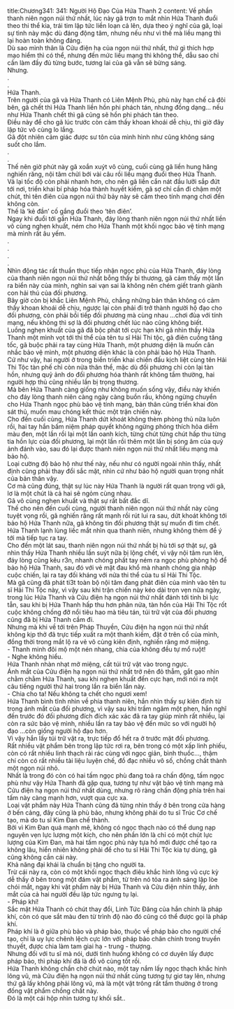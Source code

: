 title:Chương341: 341: Người Hộ Đạo Của Hứa Thanh 2
content:
Về phần thanh niên ngọn núi thứ nhất, lúc này gã trợn to mắt nhìn Hứa Thanh đuổi theo thi thể kia, trái tim lập tức liền loạn cả lên, dựa theo ý nghĩ của gã, loại sự tình này mặc dù đáng động tâm, nhưng nếu như vì thế mà liều mạng thì lại hoàn toàn không đáng.<br>Dù sao mình thân là Cửu điện hạ của ngọn núi thứ nhất, thứ gì thích hợp mạo hiểm thì có thể, nhưng đến mức liều mạng thì không thể, dẫu sao chỉ cần làm đầy đủ từng bước, tương lai của gã vẫn sẽ bừng sáng.<br>Nhưng.<br>.<br>.<br>Hứa Thanh.<br>Trên người của gã và Hứa Thanh có Liên Mệnh Phù, phù này hạn chế cả đôi bên, gã chết thì Hứa Thanh liền hồn phi phách tán, nhưng đồng dạng… nếu như Hứa Thanh chết thì gã cũng sẽ hồn phi phách tán theo.<br>Điều này để cho gã lúc trước còn cảm thấy khoan khoái dễ chịu, thì giờ đây lập tức vô cùng lo lắng.<br>Gã đột nhiên cảm giác được sư tôn của mình hình như cũng không sáng suốt cho lắm.<br>.<br>.<br>Thế nên giờ phút này gã xoắn xuýt vô cùng, cuối cùng gã liền hung hăng nghiến răng, nội tâm chửi bới vài câu rồi liều mạng đuổi theo Hứa Thanh.<br>Vả lại tốc độ còn phải nhanh hơn, cho nên gã liền cắn nát đầu lưỡi sắp đứt tới nơi, triển khai bí pháp hóa thành huyết kiếm, gã sợ chỉ cần đi chậm một chút, thì tên điên của ngọn núi thứ bảy này sẽ cầm theo tính mạng chơi đến không còn.<br>Thế là ‘kẻ đần’ cố gắng đuổi theo ‘tên điên’.<br>Ngay khi đuổi tới gần Hứa Thanh, đáy lòng thanh niên ngọn núi thứ nhất liền vô cùng nghẹn khuất, ném cho Hứa Thanh một khối ngọc bảo vệ tính mạng mà mình rất âu yếm.<br>.<br>.<br>.<br>.<br>Nhìn động tác rất thuần thục tiếp nhận ngọc phù của Hứa Thanh, đáy lòng của thanh niên ngọn núi thứ nhất bỗng thấy bi thương, gã cảm thấy một lần ra biển này của mình, nghìn sai vạn sai là không nên chém giết tranh giành con hải thú của đối phương.<br>Bây giờ còn bị khắc Liên Mệnh Phù, chẳng những bản thân không có cảm thấy khoan khoái dễ chịu, ngược lại còn phải đi trở thành người hộ đạo cho đối phương, còn phải bồi tiếp đối phương mà cùng nhau …chơi đùa với tính mạng, nếu không thì sợ là đối phương chết lúc nào cũng không biết.<br>Luồng nghẹn khuất của gã đã bộc phát tới cực hạn khi gã nhìn thấy Hứa Thanh một mình vọt tới thi thể của tên tu sĩ Hải Thi tộc, gã điên cuồng tăng tốc, gã buộc phải ra tay cùng Hứa Thanh, một phương diện là muốn cân nhắc bảo vệ mình, một phương diện khác là còn phải bảo hộ Hứa Thanh.<br>Cứ như vậy, hai người ở trong biển triển khai chiến đấu kịch liệt cùng tên Hải Thi Tộc tàn phế chỉ còn nửa thân thể, mặc dù đối phương chỉ còn lại tàn hồn, nhưng quỷ ảnh do đối phương hóa thành rất không tầm thường, hai người hợp thủ cũng nhiều lần bị trọng thương.<br>Mà bên Hứa Thanh càng giống như không muốn sống vậy, điều này khiến cho đáy lòng thanh niên càng ngày càng buồn rầu, không ngừng chuyển cho Hứa Thanh ngọc phù bảo vệ tính mạng, bản thân cũng triển khai đòn sát thủ, muốn mau chóng kết thúc một trận chiến này.<br>Cho đến cuối cùng, Hứa Thanh dứt khoát không thèm phòng thủ nữa luôn rồi, hai tay hắn bấm niệm pháp quyết không ngừng phóng thích hỏa diễm màu đen, một lần rồi lại một lần oanh kích, từng chút từng chút hấp thu từng tia hồn lực của đối phương, lại một lần rồi thêm một lần bị sóng âm của quỷ ảnh đánh vào, sau đó lại được thanh niên ngọn núi thứ nhất liều mạng mà bảo hộ.<br>Loại cường độ bảo hộ như thế này, nếu như có người ngoài nhìn thấy, nhất định cũng phải thay đổi sắc mặt, nhìn cứ như bảo hộ người quan trọng nhất của bản thân vậy.<br>Cơ mà cũng đúng, thật sự lúc này Hứa Thanh là người rất quan trọng với gã, lơ là một chút là cả hai sẽ ngỏm cùng nhau.<br>Gã vô cùng nghẹn khuất và thật sự rất bất đắc dĩ.<br>Thế cho nên đến cuối cùng, người thanh niên ngọn núi thứ nhất này cũng tuyệt vọng rồi, gã nghiến răng rất mạnh rồi rút lui ra sau, dứt khoát không tới bảo hộ Hứa Thanh nữa, gã không tin đối phương thật sự muốn đi tìm chết.<br>Hứa Thanh lạnh lùng liếc mắt nhìn qua thanh niên, nhưng không thèm để ý tới mà tiếp tục ra tay.<br>Cho đến một lát sau, thanh niên ngọn núi thứ nhất bị hù tới sợ thật sự, gã nhìn thấy Hứa Thanh nhiều lần suýt nữa bị lộng chết, vì vậy nội tâm run lên, đáy lòng cũng kêu r3n, nhanh chóng phất tay ném ra ngọc phù phòng hộ để bảo hộ Hứa Thanh, sau đó với vẻ mặt đau khổ mà nhanh chóng gia nhập cuộc chiến, lại ra tay đối kháng với nửa thi thể của tu sĩ Hải Thi Tộc.<br>Mà gã cũng đã phát ti3t toàn bộ nội tâm đang phát điên của mình vào tên tu sĩ Hải Thi Tộc này, vì vậy sau khi trận chiến này kéo dài trọn vẹn nửa ngày, trong lúc Hứa Thanh và Cửu điện hạ ngọn núi thứ nhất đánh tới tinh bì lực tẫn, sau khi bị Hứa Thanh hấp thu hơn phân nửa, tàn hồn của Hải Thi Tộc rốt cuộc không chống đỡ nổi tiêu hao mà tiêu tán, túi trữ vật của đối phương cũng đã bị Hứa Thanh cầm đi.<br>Nhưng mà khi về tới trên Pháp Thuyền, Cửu điện hạ ngọn núi thứ nhất không kịp thở đã trực tiếp xuất ra một thanh kiếm, đặt ở trên cổ của mình, đồng thời trong mắt lộ ra vẻ vô cùng kiên định, nghiến răng mở miệng.<br>- Thanh minh đôi mộ một nén nhang, chia của không đều tự mổ ruột!<br>- Nghe không hiểu.<br>Hứa Thanh nhàn nhạt mở miệng, cất túi trữ vật vào trong ngực.<br>Ánh mắt của Cửu điện hạ ngọn núi thứ nhất trở nên đỏ thẫm, gắt gao nhìn chằm chằm Hứa Thanh, sau khi nghẹn khuất đến cực hạn, mới nói ra một câu tiếng người thứ hai trong lần ra biển lần này.<br>- Chia cho ta! Nếu không ta chết cho ngươi xem!<br>Hứa Thanh bình tĩnh nhìn về phía thanh niên, hắn nhìn thấy sự kiên định từ trong ánh mắt của đối phương, vì vậy sau khi trầm ngâm một phen, hắn nghĩ đến trước đó đối phương đích đích xác xác đã ra tay giúp mình rất nhiều, lại còn ra sức bảo vệ mình, nhiều lần ra tay bảo vệ đến mức so với người hộ đạo …còn giống người hộ đạo hơn.<br>Vì vậy hắn lấy túi trữ vật ra, trực tiếp đổ hết ra ở trước mặt đối phương.<br>Rất nhiều vật phẩm bên trong lập tức rơi ra, bên trong có một xấp linh phiếu, còn có rất nhiều linh thạch rải rác cùng với ngọc giản, bình thuốc..., thậm chí còn có rất nhiều tài liệu luyện chế, đồ đạc nhiều vô số, chồng chất thành một ngọn núi nhỏ.<br>Nhất là trong đó còn có hai tấm ngọc phù đang toả ra chấn động, tấm ngọc phù như vậy Hứa Thanh đã gặp qua, tương tự như vật bảo vệ tính mạng mà Cửu điện hạ ngọn núi thứ nhất dùng, nhưng rõ ràng chấn động phía trên hai tấm này càng mạnh hơn, vượt qua cực xa.<br>Loại vật phẩm này Hứa Thanh cũng đã từng nhìn thấy ở bên trong cửa hàng ở bến cảng, đây cũng là phù bảo, nhưng không phải do tu sĩ Trúc Cơ chế tạo, mà do tu sĩ Kim Đan chế thành.<br>Bởi vì Kim Đan quá mạnh mẽ, không có ngọc thạch nào có thể dung nạp nguyên vẹn lực lượng một kích, cho nên phần lớn là chỉ có một chút lực lượng của Kim Đan, mà hai tấm ngọc phù này tựa hồ mới được chế tạo ra không lâu, hiển nhiên không phải để cho tu sĩ Hải Thi Tộc kia tự dùng, gã cũng không cần cái này.<br>Khả năng đại khái là chuẩn bị tặng cho người ta.<br>Trừ cái này ra, còn có một khối ngọc thạch điêu khắc hình lông vũ cực kỳ dễ thấy ở bên trong một đám vật phẩm, từ trên nó tỏa ra ánh sáng lập lòe chói mắt, ngay khi vật phẩm này bị Hứa Thanh và Cửu điện nhìn thấy, ánh mắt của cả hai người đều lập tức ngưng tụ lại.<br>- Pháp khí!<br>Sắc mặt Hứa Thanh có chút thay đổi, Linh Tức Đăng của hắn chính là pháp khí, còn có que sắt màu đen từ trình độ nào đó cũng có thể được gọi là pháp khí.<br>Pháp khí là ở giữa phù bảo và pháp bảo, thuộc về pháp bảo cho người chế tạo, chỉ là uy lực chênh lệch cực lớn với pháp bảo chân chính trong truyền thuyết, được chia làm tam giai hạ - trung - thượng.<br>Nhưng đối với tu sĩ mà nói, dưới tình huống không có cơ duyên lấy được pháp bảo, thì pháp khí đã là đồ vô cùng tốt rồi.<br>Hứa Thanh không chần chờ chút nào, một tay nắm lấy ngọc thạch khắc hình lông vũ, mà Cửu điện hạ ngọn núi thứ nhất cũng tương tự giơ tay lên, nhưng thứ gã lấy không phải lông vũ, mà là một vật trông rất tầm thường ở trong đống vật phẩm chồng chất này.<br>Đó là một cái hộp nhìn tương tự khối sắt..<br>